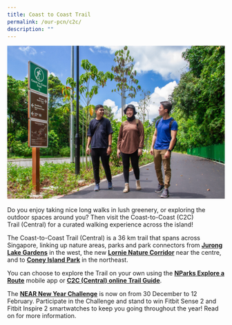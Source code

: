 ```yaml
---
title: Coast to Coast Trail
permalink: /our-pcn/c2c/
description: ""
---
```

![Alt text for image on Isomer site](/images/C2C%20Hero.jpg)

Do you enjoy taking nice long walks in lush greenery, or exploring the outdoor spaces around you? Then visit the Coast-to-Coast (C2C) Trail (Central) for a curated walking experience across the island!

The Coast-to-Coast Trail (Central) is a 36 km trail that spans across Singapore, linking up nature areas, parks and park connectors from **[Jurong Lake Gardens](https://www.nparks.gov.sg/juronglakegardens)** in the west, the new **[Lornie Nature Corridor](https://www.nparks.gov.sg/gardens-parks-and-nature/park-connector-network/lornie-pc)** near the centre, and to [**Coney Island Park**](https://www.nparks.gov.sg/gardens-parks-and-nature/parks-and-nature-reserves/coney-island-park) in the northeast. 

You can choose to explore the Trail on your own using the **[NParks Explore a Route](https://near.nparks.gov.sg/)** mobile app or **[C2C (Central) online Trail Guide](https://www.nparks.gov.sg/-/media/peb/coast-to-coast/trail-guide/c2c-trail-guide.ashx?la=en&hash=FD5CB670095083F52B6C5D04853CC0F98C95AE68)**.

The **[NEAR New Year Challenge](https://pcn.nparks.gov.sg/do-more/news)** is now on from 30 December to 12 February. Participate in the Challenge and stand to win Fitbit Sense 2 and Fitbit Inspire 2 smartwatches to keep you going throughout the year! Read on for more information.